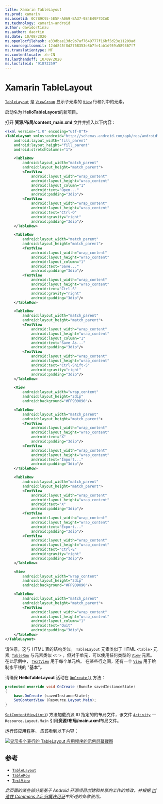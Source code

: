 ```yaml
---
title: Xamarin TableLayout
ms.prod: xamarin
ms.assetid: 0C7B9C95-5E5F-A069-BA37-984E49F7DCAD
ms.technology: xamarin-android
author: davidortinau
ms.author: daortin
ms.date: 10/08/2020
ms.openlocfilehash: e33dbae13dc9b7af7649777f16bf5d23e11209ad
ms.sourcegitcommit: 124d845f8d2768353e8b7fe1ab1d959a589367f7
ms.translationtype: MT
ms.contentlocale: zh-CN
ms.lasthandoff: 10/09/2020
ms.locfileid: "91872259"
---
```

# <a name="xamarinandroid-tablelayout"></a>Xamarin TableLayout

[`TableLayout`](xref:Android.Widget.TableLayout) 是 [`ViewGroup`](xref:Android.Views.ViewGroup)
显示子元素的 [`View`](xref:Android.Views.View)
行和列中的元素。

启动名为 **HelloTableLayout**的新项目。

打开 **资源/布局/content_main.xml** 文件并插入以下内容：

```xml
<?xml version="1.0" encoding="utf-8"?>
<TableLayout xmlns:android="http://schemas.android.com/apk/res/android"
    android:layout_width="fill_parent"
    android:layout_height="fill_parent"
    android:stretchColumns="1">

    <TableRow
        android:layout_width="match_parent"
        android:layout_height="match_parent">
        <TextView
            android:layout_width="wrap_content"
            android:layout_height="wrap_content"
            android:layout_column="1"
            android:text="Open..."
            android:padding="3dip"/>
        <TextView
            android:layout_width="wrap_content"
            android:layout_height="wrap_content"
            android:text="Ctrl-O"
            android:gravity="right"
            android:padding="3dip"/>
    </TableRow>

    <TableRow
        android:layout_width="match_parent"
        android:layout_height="match_parent">
        <TextView
            android:layout_width="wrap_content"
            android:layout_height="wrap_content"
            android:layout_column="1"
            android:text="Save..."
            android:padding="3dip"/>
        <TextView
            android:layout_width="wrap_content"
            android:layout_height="wrap_content"
            android:text="Ctrl-S"
            android:gravity="right"
            android:padding="3dip"/>
    </TableRow>

    <TableRow
        android:layout_width="match_parent"
        android:layout_height="match_parent">
        <TextView
            android:layout_width="wrap_content"
            android:layout_height="wrap_content"
            android:layout_column="1"
            android:text="Save As..."
            android:padding="3dip"/>
        <TextView
            android:layout_width="wrap_content"
            android:layout_height="wrap_content"
            android:text="Ctrl-Shift-S"
            android:gravity="right"
            android:padding="3dip"/>
    </TableRow>

    <View
        android:layout_width="wrap_content"
        android:layout_height="2dip"
        android:background="#FF909090"/>

    <TableRow
        android:layout_width="match_parent"
        android:layout_height="match_parent">
        <TextView
            android:layout_width="wrap_content"
            android:layout_height="wrap_content"
            android:text="X"
            android:padding="3dip"/>
        <TextView
            android:layout_width="wrap_content"
            android:layout_height="wrap_content"
            android:text="Import..."
            android:padding="3dip"/>
    </TableRow>

    <TableRow
        android:layout_width="match_parent"
        android:layout_height="match_parent">
        <TextView
            android:layout_width="wrap_content"
            android:layout_height="wrap_content"
            android:text="X"
            android:padding="3dip"/>
        <TextView
            android:layout_width="wrap_content"
            android:layout_height="wrap_content"
            android:text="Export..."
            android:padding="3dip"/>
        <TextView
            android:layout_width="wrap_content"
            android:layout_height="wrap_content"
            android:text="Ctrl-E"
            android:gravity="right"
            android:padding="3dip"/>
    </TableRow>

    <View
        android:layout_width="wrap_content"
        android:layout_height="2dip"
        android:background="#FF909090"/>

    <TableRow
        android:layout_width="match_parent"
        android:layout_height="match_parent">
        <TextView
            android:layout_width="wrap_content"
            android:layout_height="wrap_content"
            android:layout_column="1"
            android:text="Quit"
            android:padding="3dip"/>
    </TableRow>
</TableLayout>
```

请注意，这与 HTML 表的结构类似。 `TableLayout`
元素类似于 HTML `<table>` 元素; [`TableRow`](xref:Android.Widget.TableRow)
与元素类似 `<tr>` ，但对于单元，可以使用任何类型的 [`View`](xref:Android.Views.View) 元素。 在此示例中， [`TextView`](xref:Android.Widget.TextView)
用于每个单元格。 在某些行之间，还有一个 [`View`](xref:Android.Views.View) 用于绘制水平线的 "基本"。

请确保 **HelloTableLayout** 活动在 [`OnCreate()`](xref:Android.App.Activity.OnCreate*)
方法：

```csharp
protected override void OnCreate (Bundle savedInstanceState)
{
    base.OnCreate (savedInstanceState);
    SetContentView (Resource.Layout.Main);
}
```

[`SetContentView(int)`](xref:Android.App.Activity.SetContentView*)) 方法加载资源 ID 指定的的布局文件，该文件 [`Activity`](xref:Android.App.Activity) &mdash; `Resource.Layout.Main` 引用**资源/布局/main.axml**布局文件。

运行该应用程序。 应该看到以下内容：

[![显示多个表行的 TableLayout 应用程序的示例屏幕截图](table-layout-images/helloviews3.png)](table-layout-images/helloviews3.png#lightbox)

## <a name="references"></a>参考

- [`TableLayout`](xref:Android.Widget.TableLayout)
- [`TableRow`](xref:Android.Widget.TableRow)
- [`TextView`](xref:Android.Widget.TextView)

_此页面的某些部分是基于 Android 开源项目创建和共享的工作的修改，并根据 [创造性 Commons 2.5 归属许可证](https://creativecommons.org/licenses/by/2.5/)中所述的条款使用。_

